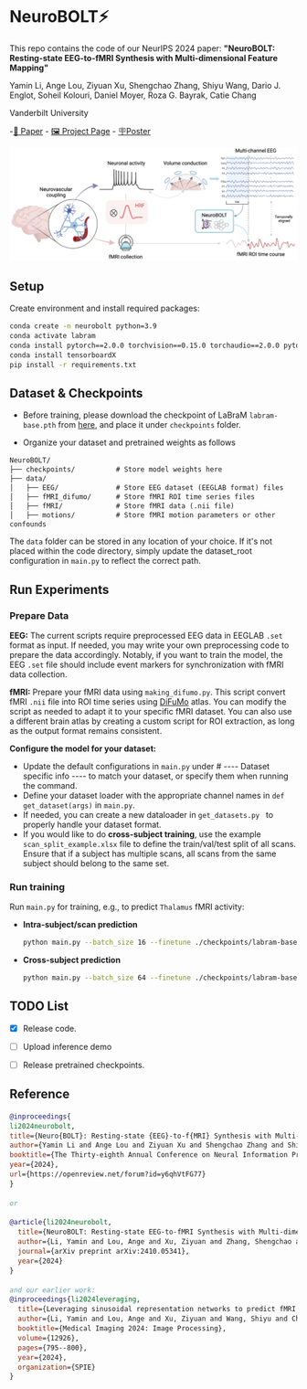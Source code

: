 # NeuroBOLT⚡

This repo contains the code of our NeurIPS 2024 paper: 
**"NeuroBOLT: Resting-state EEG-to-fMRI Synthesis with Multi-dimensional Feature Mapping"**

Yamin Li, Ange Lou, Ziyuan Xu, Shengchao Zhang, Shiyu Wang, Dario J. Englot, Soheil Kolouri, Daniel Moyer, Roza G. Bayrak, Catie Chang

Vanderbilt University

-[📄 Paper](https://arxiv.org/abs/2410.05341) - [🖼️ Project Page](https://soupeeli.github.io/NeuroBOLT/) - [🪧Poster](https://neurips.cc/media/PosterPDFs/NeurIPS%202024/93044.png?t=1733617950.057914)


![overview](./assets/overview.png)


## Setup
Create environment and install required packages:
   ```bash
   conda create -n neurobolt python=3.9
   conda activate labram
   conda install pytorch==2.0.0 torchvision==0.15.0 torchaudio==2.0.0 pytorch-cuda=11.8 -c pytorch -c nvidia
   conda install tensorboardX
   pip install -r requirements.txt
   ```
   
## Dataset & Checkpoints
- Before training, please download the checkpoint of LaBraM `labram-base.pth` from [here](https://github.com/935963004/LaBraM/tree/main/checkpoints), and place it under `checkpoints` folder.

- Organize your dataset and pretrained weights as follows
```
NeuroBOLT/
├── checkpoints/          # Store model weights here
├── data/
│   ├── EEG/              # Store EEG dataset (EEGLAB format) files
│   ├── fMRI_difumo/      # Store fMRI ROI time series files
│   ├── fMRI/             # Store fMRI data (.nii file)
│   ├── motions/          # Store fMRI motion parameters or other confounds
```
The `data` folder can be stored in any location of your choice. If it's not placed within the code directory, simply update the dataset_root configuration in `main.py` to reflect the correct path.

## Run Experiments
### Prepare Data
**EEG:** The current scripts require preprocessed EEG data in EEGLAB `.set` format as input.  If needed, you may write your own preprocessing code to prepare the data accordingly. Notably, if you want to train the model, the EEG `.set` file should include event markers for synchronization with fMRI data collection. 

**fMRI:** Prepare your fMRI data using `making_difumo.py`. This script convert fMRI `.nii` file into ROI time series using [DiFuMo](https://github.com/Parietal-INRIA/DiFuMo) atlas. You can modify the script as needed to adapt it to your specific fMRI dataset. You can also use a different brain atlas by creating a custom script for ROI extraction, as long as the output format remains consistent.

**Configure the model for your dataset:**
   - Update the default configurations in `main.py` under # ---- Dataset specific info ---- to match your dataset, or specify them when running the command.
   - Define your dataset loader with the appropriate channel names in `def get_dataset(args)` in `main.py`.
   - If needed, you can create a new dataloader in `get_datasets.py ` to properly handle your dataset format.
   - If you would like to do **cross-subject training**, use the example `scan_split_example.xlsx` file to define the train/val/test split of all scans. Ensure that if a subject has multiple scans, all scans from the same subject should belong to the same set.
  

### Run training
Run `main.py` for training, e.g., to predict `Thalamus` fMRI activity:
   - **Intra-subject/scan prediction**
      ```bash
      python main.py --batch_size 16 --finetune ./checkpoints/labram-base.pth --labels_roi Thalamus --dataset VU --train_test_mode intrascan --dataname sub11-scan01
      ```
   - **Cross-subject prediction**
      ```bash
      python main.py --batch_size 64 --finetune ./checkpoints/labram-base.pth --labels_roi Thalamus --dataset VU --train_test_mode full_test --split_index_sheet ./scan_split_example.xlsx
      ```
   
## TODO List
- [x]  Release code.
- [ ]  Upload inference demo
- [ ]  Release pretrained checkpoints.


## Reference
```bibtex
@inproceedings{
li2024neurobolt,
title={Neuro{BOLT}: Resting-state {EEG}-to-f{MRI} Synthesis with Multi-dimensional Feature Mapping},
author={Yamin Li and Ange Lou and Ziyuan Xu and Shengchao Zhang and Shiyu Wang and Dario J. Englot and Soheil Kolouri and Daniel Moyer and Roza G Bayrak and Catie Chang},
booktitle={The Thirty-eighth Annual Conference on Neural Information Processing Systems},
year={2024},
url={https://openreview.net/forum?id=y6qhVtFG77}
}

or

@article{li2024neurobolt,
  title={NeuroBOLT: Resting-state EEG-to-fMRI Synthesis with Multi-dimensional Feature Mapping},
  author={Li, Yamin and Lou, Ange and Xu, Ziyuan and Zhang, Shengchao and Wang, Shiyu and Englot, Dario J and Kolouri, Soheil and Moyer, Daniel and Bayrak, Roza G and Chang, Catie},
  journal={arXiv preprint arXiv:2410.05341},
  year={2024}
}

and our earlier work:
@inproceedings{li2024leveraging,
  title={Leveraging sinusoidal representation networks to predict fMRI signals from EEG},
  author={Li, Yamin and Lou, Ange and Xu, Ziyuan and Wang, Shiyu and Chang, Catie},
  booktitle={Medical Imaging 2024: Image Processing},
  volume={12926},
  pages={795--800},
  year={2024},
  organization={SPIE}
}
```


